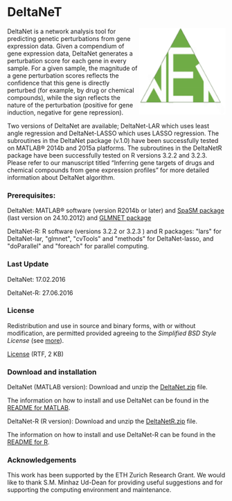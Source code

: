 # DeltaNeT
<img style = "float: right;" src = "https://github.com/CABSEL/DeltaNeTS/blob/master/image_deltanet.png" width="200" height="200" align="right"> 

DeltaNet is a network analysis tool for predicting genetic perturbations from gene expression data. Given a compendium of gene expression data, DeltaNet generates a perturbation score for each gene in every sample. For a given sample, the magnitude of a gene perturbation scores reflects the confidence that this gene is directly perturbed (for example, by drug or chemical compounds), while the sign reflects the nature of the perturbation (positive for gene induction, negative for gene repression).

Two versions of DeltaNet are available; DeltaNet-LAR which uses least angle regression and DeltaNet-LASSO which uses LASSO regression. The subroutines in the DeltaNet package (v.1.0) have been successfully tested on MATLAB® 2014b and 2015a platforms. The subroutines in the DeltaNetR package have been successfully tested on R versions 3.2.2 and 3.2.3. Please refer to our manuscript titled “Inferring gene targets of drugs and chemical compounds from gene expression profiles” for more detailed information about DeltaNet algorithm.


### Prerequisites:
DeltaNet: MATLAB® software (version R2014b or later) and [SpaSM package](http://www2.imm.dtu.dk/projects/spasm/) (last version on 24.10.2012) and [GLMNET package](http://web.stanford.edu/~hastie/glmnet_matlab/)

DeltaNet-R:  R software (versions 3.2.2 or 3.2.3 ) and R packages: "lars" for DeltaNet-lar, "glmnet", "cvTools" and "methods" for DeltaNet-lasso, and "doParallel" and "foreach" for parallel computing.

### Last Update
DeltaNet: 17.02.2016

DeltaNet-R: 27.06.2016
### License
Redistribution and use in source and binary forms, with or without modification, are permitted provided agreeing to the *Simplified BSD Style License* (see [more](http://opensource.org/licenses/bsd-license.php)).

[License](https://github.com/CABSEL/DeltaNeTS/blob/master/LICENSE) (RTF, 2 KB)


### Download and installation
DeltaNet (MATLAB version):
Download and unzip the [DeltaNet.zip](https://github.com/CABSEL/DeltaNet/blob/master/DeltaNet.zip) file.

The information on how to install and use DeltaNet can be found in the [README for MATLAB]().

DeltaNet-R (R version):
Download and unzip the [DeltaNetR.zip](https://github.com/CABSEL/DeltaNet/blob/master/DeltaNetR.zip) file.

The information on how to install and use DeltaNet-R can be found in the [README for R]().

### Acknowledgements
This work has been supported by the ETH Zurich Research Grant. We would like to thank S.M. Minhaz Ud-Dean for providing useful suggestions and for supporting the computing environment and maintenance.
